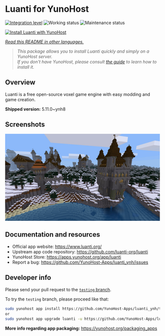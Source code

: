 <!--
N.B.: This README was automatically generated by <https://github.com/YunoHost/apps/tree/master/tools/readme_generator>
It shall NOT be edited by hand.
-->

# Luanti for YunoHost

[![Integration level](https://apps.yunohost.org/badge/integration/luanti)](https://ci-apps.yunohost.org/ci/apps/luanti/)
![Working status](https://apps.yunohost.org/badge/state/luanti)
![Maintenance status](https://apps.yunohost.org/badge/maintained/luanti)

[![Install Luanti with YunoHost](https://install-app.yunohost.org/install-with-yunohost.svg)](https://install-app.yunohost.org/?app=luanti)

*[Read this README in other languages.](./ALL_README.md)*

> *This package allows you to install Luanti quickly and simply on a YunoHost server.*  
> *If you don't have YunoHost, please consult [the guide](https://yunohost.org/install) to learn how to install it.*

## Overview

Luanti is a free open-source voxel game engine with easy modding and game creation.


**Shipped version:** 5.11.0~ynh8

## Screenshots

![Screenshot of Luanti](./doc/screenshots/screenshot.jpg)

## Documentation and resources

- Official app website: <https://www.luanti.org/>
- Upstream app code repository: <https://github.com/luanti-org/luanti>
- YunoHost Store: <https://apps.yunohost.org/app/luanti>
- Report a bug: <https://github.com/YunoHost-Apps/luanti_ynh/issues>

## Developer info

Please send your pull request to the [`testing` branch](https://github.com/YunoHost-Apps/luanti_ynh/tree/testing).

To try the `testing` branch, please proceed like that:

```bash
sudo yunohost app install https://github.com/YunoHost-Apps/luanti_ynh/tree/testing --debug
or
sudo yunohost app upgrade luanti -u https://github.com/YunoHost-Apps/luanti_ynh/tree/testing --debug
```

**More info regarding app packaging:** <https://yunohost.org/packaging_apps>
